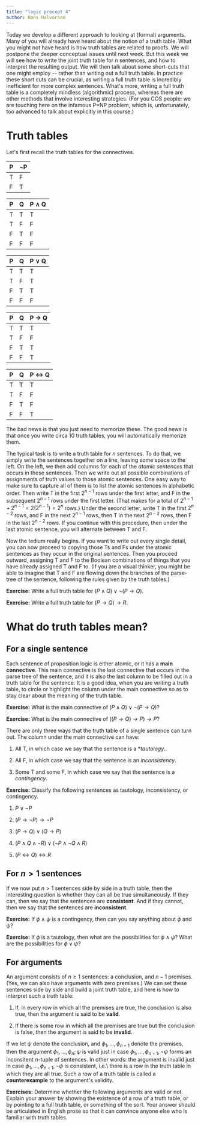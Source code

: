 ```yaml
---
title: "logic precept 4"
author: Hans Halvorson
---
```


Today we develop a different approach to looking at (formal)
arguments. Many of you will already have heard about the notion of a
truth table. What you might not have heard is how truth tables are
related to proofs. We will postpone the deeper conceptual issues until
next week. But this week we will see how to write the joint truth
table for $n$ sentences, and how to interpret the resulting output. We
will then talk about some short-cuts that one might employ -- rather
than writing out a full truth table. In practice these short cuts can
be crucial, as writing a full truth table is incredibly inefficient
for more complex sentences. What's more, writing a full truth table is
a completely mindless (algorithmic) process, whereas there are other
methods that involve interesting strategies. (For you COS people: we
are touching here on the infamous P=NP problem, which is,
unfortunately, too advanced to talk about explicitly in this course.)

# Truth tables

Let's first recall the truth tables for the connectives. 

| P   | ¬P |
|-----|----|
| T   | F  |
| F   | T  |

| P   | Q   | P ∧ Q |
|-----|-----|-------|
| T   | T   |   T   |
| T   | F   |   F   |
| F   | T   |   F   |
| F   | F   |   F   |

| P   | Q   | P ∨ Q |
|-----|-----|-------|
| T   | T   |   T   |
| T   | F   |   T   |
| F   | T   |   T   |
| F   | F   |   F   |

| P   | Q   | P → Q |
|-----|-----|-------|
| T   | T   |   T   |
| T   | F   |   F   |
| F   | T   |   T   |
| F   | F   |   T   |

| P   | Q   | P ↔ Q |
|-----|-----|-------|
| T   | T   |   T   |
| T   | F   |   F   |
| F   | T   |   F   |
| F   | F   |   T   |

The bad news is that you just need to memorize these. The good news is
that once you write circa 10 truth tables, you will automatically
memorize them.

The typical task is to write a truth table for $n$ sentences. To do
that, we simply write the sentences together on a line, leaving some
space to the left. On the left, we then add columns for each of the
*atomic sentences* that occurs in these sentences. Then we write out
all possible combinations of assignments of truth values to those
atomic sentences. One easy way to make sure to capture all of them is
to list the atomic sentences in alphabetic order. Then write T in the
first $2^{n-1}$ rows under the first letter, and F in the subsequent
$2^{n-1}$ rows under the first letter. (That makes for a total of
$2^{n-1}+2^{n-1}=2(2^{n-1})=2^n$ rows.) Under the second letter, write
T in the first $2^{n-2}$ rows, and F in the next $2^{n-1}$ rows, then
T in the next $2^{n-2}$ rows, then F in the last $2^{n-2}$ rows. If
you continue with this procedure, then under the last atomic sentence,
you will alternate between T and F. 

Now the tedium really begins. If you want to write out every single
detail, you can now proceed to copying those Ts and Fs under the
atomic sentences as they occur in the original sentences. Then you
proceed outward, assigning T and F to the Boolean combinations of
things that you have already assigned T and F to. (If you are a visual
thinker, you might be able to imagine that T and F are flowing down
the branches of the parse-tree of the sentence, following the rules
given by the truth tables.)

**Exercise:** Write a full truth table for $(P\wedge Q)\vee \neg (P\to
Q)$.

**Exercise:** Write a full truth table for $(P\to Q)\to R$.

# What do truth tables mean?

## For a single sentence

Each sentence of proposition logic is either atomic, or it has a
**main connective**. This main connective is the last connective that
occurs in the parse tree of the sentence, and it is also the last
column to be filled out in a truth table for the sentence. It is a
good idea, when you are writing a truth table, to circle or highlight
the column under the main connective so as to stay clear about the
meaning of the truth table.

**Exercise:** What is the main connective of $(P\wedge Q)\vee \neg
(P\to Q)$?

**Exercise:** What is the main connective of $((P\to Q)\to P)\to P$?

There are only three ways that the truth table of a single sentence
can turn out. The column under the main connective can have:

1. All T, in which case we say that the sentence is a **tautology*..

2. All F, in which case we say that the sentence is an
*inconsistency*.
   
3. Some T and some F, in which case we say that the sentence is a
*contingency*. 

**Exercise:** Classify the following sentences as tautology,
inconsistency, or contingency.

1. $P\vee \neg P$

2. $(P\to \neg P)\to \neg P$

3. $(P\to Q)\vee (Q\to P)$

4. $(P\wedge Q\wedge \neg R)\vee (\neg P\wedge \neg Q\wedge R)$

5. $(P\leftrightarrow Q)\leftrightarrow R$


## For $n>1$ sentences

If we now put $n>1$ sentences side by side in a truth table, then the
interesting question is whether they can all be true
simultaneously. If they can, then we say that the sentences are
**consistent**. And if they cannot, then we say that the sentences are
**inconsistent**.



**Exercise:** If $\phi\wedge\psi$ is a contingency, then can you say
anything about $\phi$ and $\psi$?

**Exercise:** If $\phi$ is a tautology, then what are the
possibilities for $\phi\wedge\psi$? What are the possibilities for
$\phi\vee\psi$?


## For arguments

An argument consists of $n\geq 1$ sentences: a conclusion, and $n-1$
premises. (Yes, we can also have arguments with zero premises.) We can
set these sentences side by side and build a joint truth table, and
here is how to interpret such a truth table:

1. If, in every row in which all the premises are true, the conclusion
   is also true, then the argument is said to be **valid**.

2. If there is some row in which all the premises are true but the
   conclusion is false, then the argument is said to be **invalid**.
   
If we let $\psi$ denote the conclusion, and $\phi _1,\dots ,\phi
_{n-1}$ denote the premises, then the argument $\phi _1,\dots ,\phi
_n;\psi$ is valid just in case $\phi _1,\dots ,\phi _{n-1},\neg \psi$
forms an inconsitent $n$-tuple of sentences. In other words: the
argument is invalid just in case $\phi _1,\dots ,\phi _{n-1},\neg
\psi$ is consistent, i.e.\ there is a row in the truth table in which
they are all true. Such a row of a truth table is called a
**counterexample** to the argument's validity.

**Exercises:** Determine whether the following arguments are valid or
not. Explain your answer by showing the existence of a row of a truth
table, or by pointing to a full truth table, or something of the
sort. Your answer should be articulated in English prose so that it
can convince anyone else who is familiar with truth tables.
   
